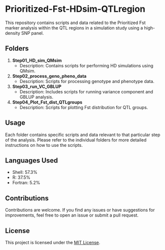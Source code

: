 # Prioritized-Fst-HDsim-QTLregion
This repository contains scripts and data related to the Prioritized Fst marker analysis within the QTL regions in a simulation study using a high-density SNP panel.
## Folders
1. **Step01_HD_sim_QMsim**
   - Description: Contains scripts for performing HD simulations using QMsim.
2. **Step02_process_geno_pheno_data**
   - Description: Scripts for processing genotype and phenotype data.
3. **Step03_run_VC_GBLUP**
   - Description: Includes scripts for running variance component and GBLUP analysis.
4. **Step04_Plot_Fst_dist_QTLgroups**
   - Description: Scripts for plotting Fst distribution for QTL groups.
## Usage
Each folder contains specific scripts and data relevant to that particular step of the analysis. Please refer to the individual folders for more detailed instructions on how to use the scripts.
## Languages Used
- Shell: 57.3%
- R: 37.5%
- Fortran: 5.2%
## Contributions
Contributions are welcome. If you find any issues or have suggestions for improvements, feel free to open an issue or submit a pull request.
## License
This project is licensed under the [MIT License](LICENSE).
